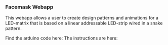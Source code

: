 ### Facemask Webapp

This webapp allows a user to create design patterns and animations for a LED-matrix that is based on a linear addressable LED-strip 
wired in a snake pattern. 

Find the arduino code here:
The instructions are here:

